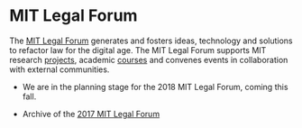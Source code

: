 # MIT Legal Forum

The [MIT Legal Forum](http://mitlegalforum.org) generates and fosters ideas, technology and solutions to refactor law for the digital age. The MIT Legal Forum supports MIT research [projects](https://law.MIT.edu), academic [courses](https://law.MIT.edu/learning) and convenes events in collaboration with external communities.  

* We are in the planning stage for the 2018 MIT Legal Forum, coming this fall.

* Archive of the [2017 MIT Legal Forum](2017-MITLegalForum.html)
